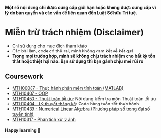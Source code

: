 **Một số nội dung chỉ được cung cấp giới hạn hoặc không được cung cấp vì lý do bản quyền và các vấn đề liên quan đến Luật Sở hữu Trí tuệ.**

# Miễn trừ trách nhiệm (Disclaimer)
- Chỉ sử dụng cho mục đích tham khảo
- Các bài làm, code có thể sai, mình không cam kết về kết quả
- **Trong mọi trường hợp, mình sẽ không chịu trách nhiệm cho bất kỳ tổn thất hoặc thiệt hại nào. Bạn sử dụng thì bạn gánh chịu mọi rủi ro**

## Coursework
- [MTH00087 - Thực hành phần mềm tính toán (MATLAB)](/MTH00087/)
- [MTH10407 - OOP](https://github.com/ngntrgduc/MTH10407-HCMUS)
- [MTH10450 - Thuật toán tối ưu](https://github.com/ngntrgduc/MTH10450-HCMUS/blob/master/Thu%E1%BA%ADt%20to%C3%A1n%20t%E1%BB%91i%20%C6%B0u.pdf): Nội dung kiểm tra môn Thuật toán tối ưu
- [MTH10404 - Lý thuyết thống kê](/MTH10404/): Code hàng tuần tiết thực hành
- [MTH10439 - Numerical Linear Algebra (Phương pháp số trong đại số tuyến tính)](/MTH10439/)
- [MTH10317 - Phân tích xử lý ảnh](/MTH10317/)

#### Happy learning 🐧